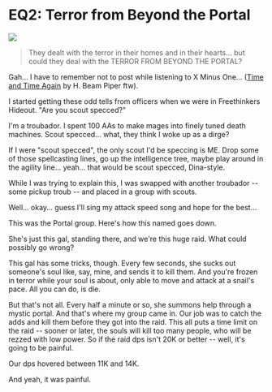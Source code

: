 # EQ2: Terror from Beyond the Portal

![](http://westkarana.com/wp-content/uploads/2007/11/eq2portal.jpg)




> They dealt with the terror in their homes and in their hearts... but could they deal with the TERROR FROM BEYOND THE PORTAL?



Gah... I have to remember not to post while listening to X Minus One... ([Time and Time Again](http://ottolejeune.com/index.php/downloads/033_time_and_time_again/) by H. Beam Piper ftw).

I started getting these odd tells from officers when we were in Freethinkers Hideout. "Are you scout specced?"

I'm a troubador. I spent 100 AAs to make mages into finely tuned death machines. Scout specced... what, they think I woke up as a dirge?

If I were "scout specced", the only scout I'd be speccing is ME. Drop some of those spellcasting lines, go up the intelligence tree, maybe play around in the agility line... yeah... that would be scout specced, Dina-style.

While I was trying to explain this, I was swapped with another troubador -- some pickup troub -- and placed in a group with scouts.

Well... okay... guess I'll sing my attack speed song and hope for the best...

This was the Portal group. Here's how this named goes down.

She's just this gal, standing there, and we're this huge raid. What could possibly go wrong?

This gal has some tricks, though. Every few seconds, she sucks out someone's soul like, say, mine, and sends it to kill them. And you're frozen in terror while your soul is about, only able to move and attack at a snail's pace. All you can do, is die.

But that's not all. Every half a minute or so, she summons help through a mystic portal. And that's where my group came in. Our job was to catch the adds and kill them before they got into the raid. This all puts a time limit on the raid -- sooner or later, the souls will kill too many people, who will be rezzed with low power. So if the raid dps isn't 20K or better -- well, it's going to be painful.

Our dps hovered between 11K and 14K.

And yeah, it was painful.

